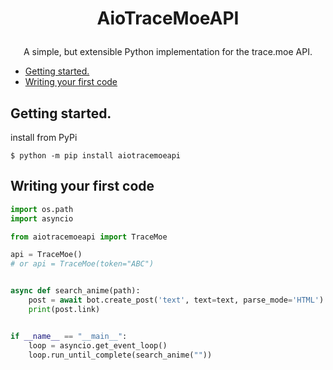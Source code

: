 # <p align="center">AioTraceMoeAPI

<p align="center">A simple, but extensible Python implementation for the trace.moe API.


  * [Getting started.](#getting-started)
  * [Writing your first code](#writing-your-first-comments-bot)

## Getting started.
install from PyPi
```
$ python -m pip install aiotracemoeapi
```

## Writing your first code
```python
import os.path
import asyncio

from aiotracemoeapi import TraceMoe

api = TraceMoe()
# or api = TraceMoe(token="ABC")


async def search_anime(path):
    post = await bot.create_post('text', text=text, parse_mode='HTML')
    print(post.link)


if __name__ == "__main__":
    loop = asyncio.get_event_loop()
    loop.run_until_complete(search_anime(""))
```
